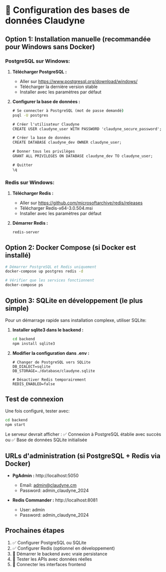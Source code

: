 # 🐘 Configuration des bases de données Claudyne

## Option 1: Installation manuelle (recommandée pour Windows sans Docker)

### PostgreSQL sur Windows:
1. **Télécharger PostgreSQL :**
   - Aller sur https://www.postgresql.org/download/windows/
   - Télécharger la dernière version stable
   - Installer avec les paramètres par défaut

2. **Configurer la base de données :**
   ```cmd
   # Se connecter à PostgreSQL (mot de passe demandé)
   psql -U postgres

   # Créer l'utilisateur Claudyne
   CREATE USER claudyne_user WITH PASSWORD 'claudyne_secure_password';

   # Créer la base de données
   CREATE DATABASE claudyne_dev OWNER claudyne_user;

   # Donner tous les privilèges
   GRANT ALL PRIVILEGES ON DATABASE claudyne_dev TO claudyne_user;

   # Quitter
   \q
   ```

### Redis sur Windows:
1. **Télécharger Redis :**
   - Aller sur https://github.com/microsoftarchive/redis/releases
   - Télécharger Redis-x64-3.0.504.msi
   - Installer avec les paramètres par défaut

2. **Démarrer Redis :**
   ```cmd
   redis-server
   ```

## Option 2: Docker Compose (si Docker est installé)

```bash
# Démarrer PostgreSQL et Redis uniquement
docker-compose up postgres redis -d

# Vérifier que les services fonctionnent
docker-compose ps
```

## Option 3: SQLite en développement (le plus simple)

Pour un démarrage rapide sans installation complexe, utiliser SQLite:

1. **Installer sqlite3 dans le backend :**
   ```bash
   cd backend
   npm install sqlite3
   ```

2. **Modifier la configuration dans .env :**
   ```env
   # Changer de PostgreSQL vers SQLite
   DB_DIALECT=sqlite
   DB_STORAGE=./database/claudyne.sqlite

   # Désactiver Redis temporairement
   REDIS_ENABLED=false
   ```

## Test de connexion

Une fois configuré, tester avec:
```bash
cd backend
npm start
```

Le serveur devrait afficher :
✅ Connexion à PostgreSQL établie avec succès
ou
✅ Base de données SQLite initialisée

## URLs d'administration (si PostgreSQL + Redis via Docker)

- **PgAdmin :** http://localhost:5050
  - Email: admin@claudyne.cm
  - Password: admin_claudyne_2024

- **Redis Commander :** http://localhost:8081
  - User: admin
  - Password: admin_claudyne_2024

## Prochaines étapes

1. ✅ Configurer PostgreSQL ou SQLite
2. ✅ Configurer Redis (optionnel en développement)
3. 🔄 Démarrer le backend avec vraie persistance
4. 🔄 Tester les APIs avec données réelles
5. 🔄 Connecter les interfaces frontend